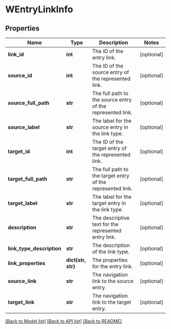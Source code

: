 # WEntryLinkInfo

## Properties
Name | Type | Description | Notes
------------ | ------------- | ------------- | -------------
**link_id** | **int** | The ID of the entry link. | [optional] 
**source_id** | **int** | The ID of the source entry of the represented link. | [optional] 
**source_full_path** | **str** | The full path to the source entry of the represented link. | [optional] 
**source_label** | **str** | The label for the source entry in the link type. | [optional] 
**target_id** | **int** | The ID of the target entry of the represented link. | [optional] 
**target_full_path** | **str** | The full path to the target entry of the represented link. | [optional] 
**target_label** | **str** | The label for the target entry in the link type. | [optional] 
**description** | **str** | The descriptive text for the represented entry link. | [optional] 
**link_type_description** | **str** | The description of the link type. | [optional] 
**link_properties** | **dict(str, str)** | The properties for the entry link. | [optional] 
**source_link** | **str** | The navigation link to the source entry. | [optional] 
**target_link** | **str** | The navigation link to the target entry. | [optional] 

[[Back to Model list]](../README.md#documentation-for-models) [[Back to API list]](../README.md#documentation-for-api-endpoints) [[Back to README]](../README.md)

